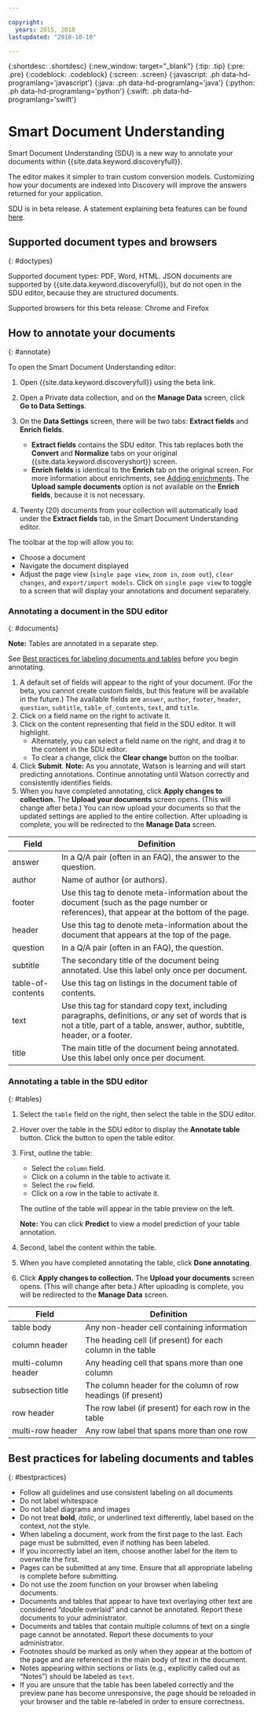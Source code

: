 ```yaml
---

copyright:
  years: 2015, 2018
lastupdated: "2018-10-10"

---
```


{:shortdesc: .shortdesc}
{:new_window: target="_blank"}
{:tip: .tip}
{:pre: .pre}
{:codeblock: .codeblock}
{:screen: .screen}
{:javascript: .ph data-hd-programlang='javascript'}
{:java: .ph data-hd-programlang='java'}
{:python: .ph data-hd-programlang='python'}
{:swift: .ph data-hd-programlang='swift'}

# Smart Document Understanding

Smart Document Understanding (SDU) is a new way to annotate your documents within {{site.data.keyword.discoveryfull}}. 

The editor makes it simpler to train custom conversion models. Customizing how your documents are indexed into Discovery will improve the answers returned for your application.

SDU is in beta release. A statement explaining beta features can be found [here](/docs/services/discovery/release-notes.html#beta-features).

## Supported document types and browsers
{: #doctypes}

Supported document types: PDF, Word, HTML. JSON documents are supported by {{site.data.keyword.discoveryfull}}, but do not open in the SDU editor, because they are structured documents.

Supported browsers for this beta release: Chrome and Firefox

## How to annotate your documents
{: #annotate}

To open the Smart Document Understanding editor:

1. Open {{site.data.keyword.discoveryfull}} using the beta link.
1. Open a Private data collection, and on the **Manage Data** screen, click **Go to Data Settings**. 
1. On the **Data Settings** screen, there will be two tabs: **Extract fields** and **Enrich fields**.

   - **Extract fields** contains the SDU editor. This tab replaces both the **Convert** and **Normalize** tabs on your original {{site.data.keyword.discoveryshort}} screen. 
   - **Enrich fields** is identical to the **Enrich** tab on the original screen. For more information about enrichments, see [Adding enrichments](/docs/services/discovery/building.html#adding-enrichments). The **Upload sample documents** option is not available on the **Enrich fields**, because it is not necessary.

1. Twenty (20) documents from your collection will automatically load under the **Extract fields** tab, in the Smart Document Understanding editor.

The toolbar at the top will allow you to:
- Choose a document
- Navigate the document displayed
- Adjust the page view (`single page view`, `zoom in`, `zoom out`), `clear changes`, and `export/import models`. Click on `single page view` to toggle to a screen that will display your annotations and document separately. 

### Annotating a document in the SDU editor
{: #documents}

**Note:** Tables are annotated in a separate step.

See [Best practices for labeling documents and tables](/docs/services/discovery/sdu.html#bestpractices) before you begin annotating.

1. A default set of fields will appear to the right of your document. (For the beta, you cannot create custom fields, but this feature will be available in the future.) The available fields are `answer`, `author`, `footer`, `header`, `question`, `subtitle`, `table_of_contents`, `text`, and `title`.
1. Click on a field name on the right to activate it.
1. Click on the content representing that field in the SDU editor. It will highlight. 
   - Alternately, you can select a field name on the right, and drag it to the content in the SDU editor. 
   - To clear a change, click the **Clear change** button on the toolbar.
1. Click **Submit**.
   **Note:** As you annotate, Watson is learning and will start predicting annotations. Continue annotating until Watson correctly and consistently identifies fields.
1. When you have completed annotating, click **Apply changes to collection.** The **Upload your documents** screen opens. (This will change after beta.) You can now upload your documents so that the updated settings are applied to the entire collection. After uploading is complete, you will be redirected to the **Manage Data** screen.


Field | Definition  
------ | ------ 
answer | In a Q/A pair (often in an FAQ), the answer to the question.
author | Name of author (or authors).
footer | Use this tag to denote meta-information about the document (such as the page number or references), that appear at the bottom of the page.
header | Use this tag to denote meta-information about the document that appears at the top of the page.
question | In a Q/A pair (often in an FAQ), the question.
subtitle | The secondary title of the document being annotated. Use this label only once per document.
table-of-contents | Use this tag on listings in the document table of contents.
text | Use this tag for standard copy text, including paragraphs, definitions, or any set of words that is not a title, part of a table, answer, author, subtitle, header, or a footer. 
title | The main title of the document being annotated. Use this label only once per document.

### Annotating a table in the SDU editor
{: #tables} 

1. Select the `table` field on the right, then select the table in the SDU editor. 
1. Hover over the table in the SDU editor to display the **Annotate table** button. Click the button to open the table editor.
1. First, outline the table:
   - Select the `column` field.
   - Click on a column in the table to activate it.
   - Select the `row` field.
   - Click on a row in the table to activate it.

   The outline of the table will appear in the table preview on the left.

   **Note:** You can click **Predict** to view a model prediction of your table annotation.
1. Second, label the content within the table.
1. When you have completed annotating the table, click **Done annotating**.
1. Click **Apply changes to collection.** The **Upload your documents** screen opens. (This will change after beta.) After uploading is complete, you will be redirected to the **Manage Data** screen.

Field | Definition  
------ | ------ 
table body | Any non-header cell containing information
column header | The heading cell (if present) for each column in the table 
multi-column header | Any heading cell that spans more than one column
subsection title | The column header for the column of row headings (if present)
row header | The row label (if present) for each row in the table
multi-row header | Any row label that spans more than one row

## Best practices for labeling documents and tables
{: #bestpractices}

- Follow all guidelines and use consistent labeling on all documents
- Do not label whitespace
- Do not label diagrams and images
- Do not treat **bold**, _italic_, or underlined text differently, label based on the context, not the style. 
- When labeling a document, work from the first page to the last. Each page must be submitted, even if nothing has been labeled. 
- If you incorrectly label an item, choose another label for the item to overwrite the first.
- Pages can be submitted at any time. Ensure that all appropriate labeling is complete before submitting.
- Do not use the zoom function on your browser when labeling documents.
- Documents and tables that appear to have text overlaying other text are considered “double overlaid” and cannot be annotated. Report these documents to your administrator.
- Documents and tables that contain multiple columns of text on a single page cannot be annotated. Report these documents to your administrator.
- Footnotes should be marked as only when they appear at the bottom of the page and are referenced in the main body of text in the document.
- Notes appearing within sections or lists (e.g., explicitly called out as “Notes”) should be labeled as `text`.
- If you are unsure that the table has been labeled correctly and the preview pane has become unresponsive, the page should be reloaded in your browser and the table re-labeled in order to ensure correctness.

